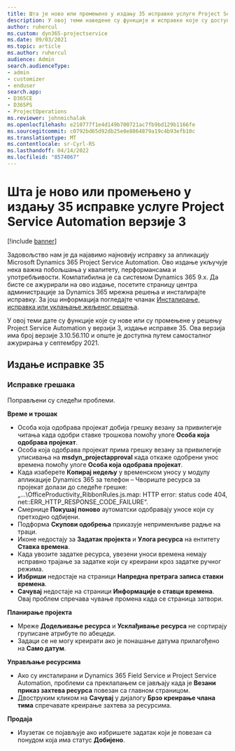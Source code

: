 ```yaml
---
title: Шта је ново или промењено у издању 35 исправке услуге Project Service Automation верзије 3
description: У овој теми наведене су функције и исправке које су доступне у издању 35 исправке услуге Microsoft Dynamics 365 Project Service Automation верзије 3.
author: ruhercul
ms.custom: dyn365-projectservice
ms.date: 09/03/2021
ms.topic: article
ms.author: ruhercul
audience: Admin
search.audienceType:
- admin
- customizer
- enduser
search.app:
- D365CE
- D365PS
- ProjectOperations
ms.reviewer: johnmichalak
ms.openlocfilehash: e210777f1e4d149b700721ac7fb9bd129b1166fe
ms.sourcegitcommit: c0792bd65d92db25e0e8864879a19c4b93efb10c
ms.translationtype: MT
ms.contentlocale: sr-Cyrl-RS
ms.lasthandoff: 04/14/2022
ms.locfileid: "8574067"
---
```

# <a name="whats-new-or-changed-in-project-service-automation-update-release-35-v3"></a>Шта је ново или промењено у издању 35 исправке услуге Project Service Automation верзије 3

[!include [banner](../includes/psa-now-project-operations.md)]

Задовољство нам је да најавимо најновију исправку за апликацију Microsoft Dynamics 365 Project Service Automation. Ово издање укључује нека важна побољшања у квалитету, перформансама и употребљивости. Компатибилна је са системом Dynamics 365 9.x. Да бисте се ажурирали на ово издање, посетите страницу центра администрације за Dynamics 365 мрежна решења и инсталирајте исправку. За још информација погледајте чланак [Инсталирање, исправка или уклањање жељеног решења](/power-platform/admin/install-remove-preferred-solution).

У овој теми дате су функције које су нове или су промењене у решењу Project Service Automation у верзији 3, издање исправке 35. Ова верзија има број верзије 3.10.56.110 и опште је доступна путем самосталног ажурирања у септембру 2021.

## <a name="update-release-35"></a>Издање исправке 35

### <a name="bug-fixes"></a>Исправке грешака

Поправљени су следећи проблеми.

**Време и трошак**

- Особа која одобрава пројекат добија грешку везану за привилегије читања када одобри ставке трошкова помоћу улоге **Особа која одобрава пројекат**.
- Особа која одобрава пројекат прима грешку везану за привилегије уписивања на **msdyn_projectapproval** када откаже одобрени унос времена помоћу улоге **Особа која одобрава пројекат**.
- Када изаберете **Копирај недељу** у временском уносу у модулу апликације Dynamics 365 за телефон – Чвориште ресурса за пројекат долази до следеће грешке: „...\OfficeProductivity_RibbonRules.js.map: HTTP error: status code 404, net::ERR_HTTP_RESPONSE_CODE_FAILURE“.
- Смернице **Покушај поново** аутоматски одобравају уносе који су претходно одбијени.
- Подформа **Скупови одобрења** приказује неприменљиве радње на траци.
- Иконе недостају за **Задатак пројекта** и **Улога ресурса** на ентитету **Ставка времена**.
- Када увозите задатке ресурса, увезени уноси времена немају исправно трајање за задатке који су креирани кроз задатке ручног режима.
- **Избриши** недостаје на страници **Напредна претрага записа ставки времена**.
- **Сачувај** недостаје на страници **Информације о ставци времена**. Овај проблем спречава чување промена када се страница затвори.

**Планирање пројекта**

- Мреже **Додељивање ресурса** и **Усклађивање ресурса** не сортирају груписане атрибуте по абецеди.
- Задаци се не могу креирати ако је понашање датума прилагођено на **Само датум**.

**Управљање ресурсима**

- Ако су инсталирани и Dynamics 365 Field Service и Project Service Automation, проблеми са преклапањем се јављају када је **Везани приказ захтева ресурса** повезан са главном страницом.
- Двоструким кликом на **Сачувај** у дијалогу **Брзо креирање члана тима** спречавате креирање захтева за ресурсима.

**Продаја**

- Изузетак се појављује ако избришете задатак који је повезан са понудом која има статус **Добијено**.
